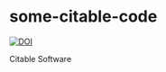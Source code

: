 some-citable-code
=================

[![DOI](http://akapadia.s3.amazonaws.com/zenodo/badge/10.5281-zenodo.8345.png)](http://dx.doi.org/10.5281/zenodo.8345)

Citable Software
